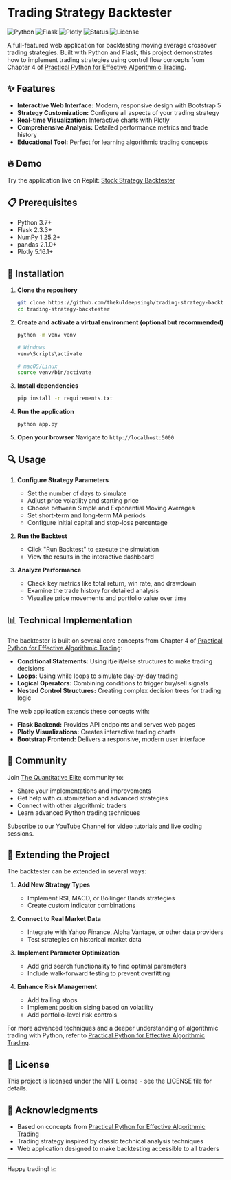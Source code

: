 # Trading Strategy Backtester

![Python](https://img.shields.io/badge/Python-3.7+-blue.svg)
![Flask](https://img.shields.io/badge/Flask-2.3.3-green.svg)
![Plotly](https://img.shields.io/badge/Plotly-5.16.1-blue.svg)
![Status](https://img.shields.io/badge/Status-Active-green.svg)
![License](https://img.shields.io/badge/License-MIT-green.svg)

A full-featured web application for backtesting moving average crossover trading strategies. Built with Python and Flask, this project demonstrates how to implement trading strategies using control flow concepts from Chapter 4 of [Practical Python for Effective Algorithmic Trading](https://www.amazon.com/dp/B0F3S8FQ7C).

## ✨ Features

- **Interactive Web Interface:** Modern, responsive design with Bootstrap 5
- **Strategy Customization:** Configure all aspects of your trading strategy
- **Real-time Visualization:** Interactive charts with Plotly
- **Comprehensive Analysis:** Detailed performance metrics and trade history
- **Educational Tool:** Perfect for learning algorithmic trading concepts

## 🔥 Demo

Try the application live on Replit: [Stock Strategy Backtester](https://replit.com/@rathorekuldeeps/trading-strategy-backtester)

## 📋 Prerequisites

- Python 3.7+
- Flask 2.3.3+
- NumPy 1.25.2+
- pandas 2.1.0+
- Plotly 5.16.1+

## 🚀 Installation

1. **Clone the repository**
   ```bash
   git clone https://github.com/thekuldeepsingh/trading-strategy-backtester.git
   cd trading-strategy-backtester
   ```

2. **Create and activate a virtual environment (optional but recommended)**
   ```bash
   python -m venv venv
   
   # Windows
   venv\Scripts\activate
   
   # macOS/Linux
   source venv/bin/activate
   ```

3. **Install dependencies**
   ```bash
   pip install -r requirements.txt
   ```

4. **Run the application**
   ```bash
   python app.py
   ```

5. **Open your browser**
   Navigate to `http://localhost:5000`

## 🔍 Usage

1. **Configure Strategy Parameters**
   - Set the number of days to simulate
   - Adjust price volatility and starting price
   - Choose between Simple and Exponential Moving Averages
   - Set short-term and long-term MA periods
   - Configure initial capital and stop-loss percentage

2. **Run the Backtest**
   - Click "Run Backtest" to execute the simulation
   - View the results in the interactive dashboard

3. **Analyze Performance**
   - Check key metrics like total return, win rate, and drawdown
   - Examine the trade history for detailed analysis
   - Visualize price movements and portfolio value over time

## 📊 Technical Implementation

The backtester is built on several core concepts from Chapter 4 of [Practical Python for Effective Algorithmic Trading](https://www.amazon.com/dp/B0F3S8FQ7C):

- **Conditional Statements:** Using if/elif/else structures to make trading decisions
- **Loops:** Using while loops to simulate day-by-day trading
- **Logical Operators:** Combining conditions to trigger buy/sell signals
- **Nested Control Structures:** Creating complex decision trees for trading logic

The web application extends these concepts with:

- **Flask Backend:** Provides API endpoints and serves web pages
- **Plotly Visualizations:** Creates interactive trading charts
- **Bootstrap Frontend:** Delivers a responsive, modern user interface

## 🤝 Community

Join [The Quantitative Elite](https://www.skool.com/the-quantitative-elite) community to:
- Share your implementations and improvements
- Get help with customization and advanced strategies
- Connect with other algorithmic traders
- Learn advanced Python trading techniques

Subscribe to our [YouTube Channel](https://www.youtube.com/@KuldeepSinghAlgo) for video tutorials and live coding sessions.

## 🔧 Extending the Project

The backtester can be extended in several ways:

1. **Add New Strategy Types**
   - Implement RSI, MACD, or Bollinger Bands strategies
   - Create custom indicator combinations

2. **Connect to Real Market Data**
   - Integrate with Yahoo Finance, Alpha Vantage, or other data providers
   - Test strategies on historical market data

3. **Implement Parameter Optimization**
   - Add grid search functionality to find optimal parameters
   - Include walk-forward testing to prevent overfitting

4. **Enhance Risk Management**
   - Add trailing stops
   - Implement position sizing based on volatility
   - Add portfolio-level risk controls

For more advanced techniques and a deeper understanding of algorithmic trading with Python, refer to [Practical Python for Effective Algorithmic Trading](https://www.amazon.com/dp/B0F3S8FQ7C).

## 📝 License

This project is licensed under the MIT License - see the LICENSE file for details.

## 👏 Acknowledgments

- Based on concepts from [Practical Python for Effective Algorithmic Trading](https://www.amazon.com/dp/B0F3S8FQ7C)
- Trading strategy inspired by classic technical analysis techniques
- Web application designed to make backtesting accessible to all traders

---

Happy trading! 📈
